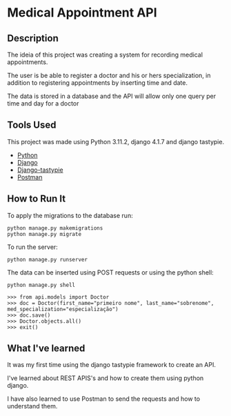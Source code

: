 # Medical Appointment API

## Description

The ideia of this project was creating a system for recording medical appointments.

The user is be able to register a doctor and his or hers specialization, in addition to registering appointments by inserting time and date. 

The data is stored in a database and the API will allow only one query per time and day for a doctor

## Tools Used

This project was made using Python 3.11.2, django 4.1.7 and django tastypie.

- [Python](https://realpython.com/installing-python/)
- [Django](https://docs.djangoproject.com/en/4.1/intro/install/)
- [Django-tastypie](https://django-tastypie.readthedocs.io/en/latest/tutorial.html_)
- [Postman](https://www.alura.com.br/artigos/postman-como-instalar-dar-seus-primeiros-passos?gclid=CjwKCAjw5dqgBhBNEiwA7PryaL0LwSAur7PXa6LTD_CMrQQo_wqFXbKVEHrpetviScVW7Gkiri2U8RoCP5IQAvD_BwE)

## How to Run It

To apply the migrations to the database run:

```shell
python manage.py makemigrations
python manage.py migrate
```

To run the server:

```shell
python manage.py runserver
```

The data can be inserted using POST requests or using the python shell:

```shell
python manage.py shell

>>> from api.models import Doctor
>>> doc = Doctor(first_name="primeiro nome", last_name="sobrenome", med_specialization="especialização")
>>> doc.save()
>>> Doctor.objects.all()
>>> exit()
```

## What I've learned

It was my first time using the django tastypie framework to create an API.

I've learned about REST APIS's and how to create them using python django.

I have also learned to use Postman to send the requests and how to understand them.
